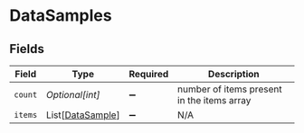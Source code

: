 # DataSamples


## Fields

| Field                                                 | Type                                                  | Required                                              | Description                                           |
| ----------------------------------------------------- | ----------------------------------------------------- | ----------------------------------------------------- | ----------------------------------------------------- |
| `count`                                               | *Optional[int]*                                       | :heavy_minus_sign:                                    | number of items present in the items array            |
| `items`                                               | List[[DataSample](../../models/shared/datasample.md)] | :heavy_minus_sign:                                    | N/A                                                   |
